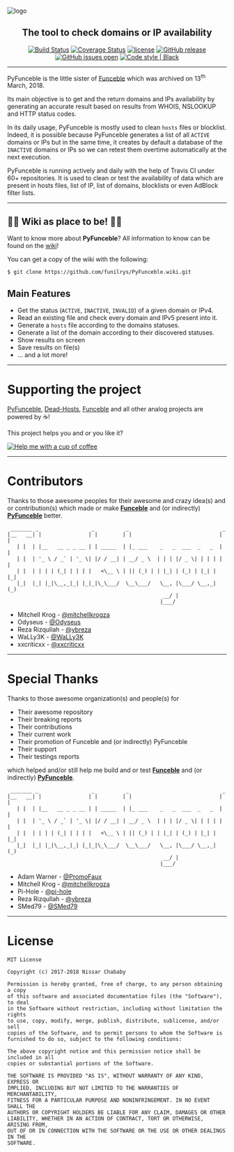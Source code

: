 ![logo](https://raw.githubusercontent.com/ybreza/PyFunceble/dev/.assets/logo/RM.png)

<h2 align="center">The tool to check domains or IP availability</h2>


<p align="center"><a href="https://travis-ci.com/funilrys/PyFunceble"><img src="https://travis-ci.com/funilrys/PyFunceble.svg?branch=dev" alt="Build Status"></a> <a href="https://coveralls.io/github/funilrys/PyFunceble?branch=dev"><img src="https://coveralls.io/repos/github/funilrys/PyFunceble/badge.svg?branch=master" alt="Coverage Status"></a> <a href="https://github.com/funilrys/PyFunceble/blob/dev/LICENSE"><img src="https://img.shields.io/github/license/funilrys/PyFunceble.svg" alt="license"></a> <a href="https://github.com/funilrys/PyFunceble/releases/latest"><img src="https://img.shields.io/github/release/funilrys/PyFunceble.svg" alt="GitHub release"></a> <a href=""><img src="https://img.shields.io/github/issues/funilrys/PyFunceble.svg" alt="GitHub issues open"></a> <a href="https://github.com/ambv/black"><img src="https://img.shields.io/badge/code%20style-black-000000.svg" alt="Code style | Black"></a></p>

* * *

PyFunceble is the little sister of [Funceble](https://github.com/funilrys/funceble) which was archived on 13<sup>th</sup> March, 2018.

Its main objective is to get and the return domains and IPs availability by generating an accurate result based on results from WHOIS, NSLOOKUP and HTTP status codes.

In its daily usage, PyFunceble is mostly used to clean `hosts` files or blocklist. Indeed, it is possible because PyFunceble generates a list of all `ACTIVE` domains or IPs but in the same time, it creates by default a database of the `INACTIVE` domains or IPs so we can retest them overtime automatically at the next execution.

PyFunceble is running actively and daily with the help of Travis CI under 60+ repositories. It is used to clean or test the availability of data which are present in hosts files, list of IP, list of domains, blocklists or even AdBlock filter lists.

* * *

## :star2::book: Wiki as place to be! :book::star2:

Want to know more about **PyFunceble**? All information to know can be found on the [wiki](https://github.com/funilrys/PyFunceble/wiki)!

You can get a copy of the wiki with the following:

```shell
$ git clone https://github.com/funilrys/PyFunceble.wiki.git
```

## Main Features

-   Get the status (`ACTIVE`, `INACTIVE`, `INVALID`) of a given domain or IPv4.
-   Read an existing file and check every domain and IPv5 present into it.
-   Generate a `hosts` file according to the domains statuses.
-   Generate a list of the domain according to their discovered statuses.
-   Show results on screen
-   Save results on file(s)
-   ... and a lot more!

* * *

# Supporting the project

[PyFunceble](https://github.com/funilrys/PyFunceble), [Dead-Hosts](https://github.com/dead-hosts), [Funceble](https://github.com/funilrys/funceble) and all other analog projects are powered by :coffee:!

This project helps you and or you like it?

[![Help me with a cup of coffee](https://img.shields.io/badge/Help%20me%20out-with%20a%20cup%20of%20%E2%98%95%20-blue.svg)](https://www.paypal.me/funilrys/)

* * *

# Contributors

Thanks to those awesome peoples for their awesome and crazy idea(s) and or contribution(s) which made or make **[Funceble](https://github.com/funilrys/funceble)** and (or indirectly) **[PyFunceble](https://github.com/funilrys/PyFunceble)** better.

     _______ _                 _          _                              _
    |__   __| |               | |        | |                            | |
       | |  | |__   __ _ _ __ | | _____  | |_ ___    _   _  ___  _   _  | |
       | |  | '_ \ / _` | '_ \| |/ / __| | __/ _ \  | | | |/ _ \| | | | | |
       | |  | | | | (_| | | | |   <\__ \ | || (_) | | |_| | (_) | |_| | |_|
       |_|  |_| |_|\__,_|_| |_|_|\_\___/  \__\___/   \__, |\___/ \__,_| (_)
                                                      __/ |
                                                     |___/

-   Mitchell Krog - [@mitchellkrogza](https://github.com/mitchellkrogza)
-   Odyseus - [@Odyseus](https://github.com/Odyseus)
-   Reza Rizqullah - [@ybreza](https://github.com/ybreza)
-   WaLLy3K - [@WaLLy3K](https://github.com/WaLLy3K)
-   xxcriticxx - [@xxcriticxx](https://github.com/xxcriticxx)

* * *

# Special Thanks

Thanks to those awesome organization(s) and people(s) for

-   Their awesome repository
-   Their breaking reports
-   Their contributions
-   Their current work
-   Their promotion of Funceble and (or indirectly) PyFunceble
-   Their support
-   Their testings reports

which helped and/or still help me build and or test **[Funceble](https://github.com/funilrys/funceble)** and (or indirectly) **[PyFunceble](https://github.com/funilrys/PyFunceble)**.

     _______ _                 _          _                              _
    |__   __| |               | |        | |                            | |
       | |  | |__   __ _ _ __ | | _____  | |_ ___    _   _  ___  _   _  | |
       | |  | '_ \ / _` | '_ \| |/ / __| | __/ _ \  | | | |/ _ \| | | | | |
       | |  | | | | (_| | | | |   <\__ \ | || (_) | | |_| | (_) | |_| | |_|
       |_|  |_| |_|\__,_|_| |_|_|\_\___/  \__\___/   \__, |\___/ \__,_| (_)
                                                      __/ |
                                                     |___/

-   Adam Warner - [@PromoFaux](https://github.com/PromoFaux)
-   Mitchell Krog - [@mitchellkrogza](https://github.com/mitchellkrogza)
-   Pi-Hole - [@pi-hole](https://github.com/pi-hole/pi-hole)
-   Reza Rizqullah - [@ybreza](https://github.com/ybreza)
-   SMed79 - [@SMed79](https://github.com/SMed79)

* * *

# License

    MIT License

    Copyright (c) 2017-2018 Nissar Chababy

    Permission is hereby granted, free of charge, to any person obtaining a copy
    of this software and associated documentation files (the "Software"), to deal
    in the Software without restriction, including without limitation the rights
    to use, copy, modify, merge, publish, distribute, sublicense, and/or sell
    copies of the Software, and to permit persons to whom the Software is
    furnished to do so, subject to the following conditions:

    The above copyright notice and this permission notice shall be included in all
    copies or substantial portions of the Software.

    THE SOFTWARE IS PROVIDED "AS IS", WITHOUT WARRANTY OF ANY KIND, EXPRESS OR
    IMPLIED, INCLUDING BUT NOT LIMITED TO THE WARRANTIES OF MERCHANTABILITY,
    FITNESS FOR A PARTICULAR PURPOSE AND NONINFRINGEMENT. IN NO EVENT SHALL THE
    AUTHORS OR COPYRIGHT HOLDERS BE LIABLE FOR ANY CLAIM, DAMAGES OR OTHER
    LIABILITY, WHETHER IN AN ACTION OF CONTRACT, TORT OR OTHERWISE, ARISING FROM,
    OUT OF OR IN CONNECTION WITH THE SOFTWARE OR THE USE OR OTHER DEALINGS IN THE
    SOFTWARE.
